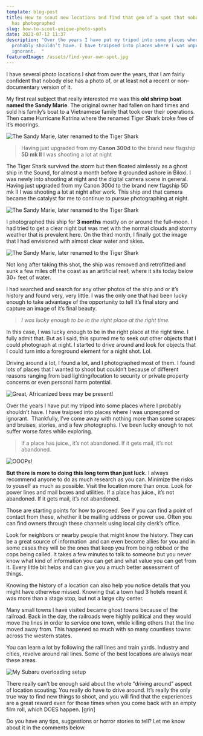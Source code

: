 ```yaml
---
template: blog-post
title: How to scout new locations and find that gem of a spot that nobody else
  has photographed
slug: how-to-scout-unique-photo-spots
date: 2021-07-12 11:37
description: "Over the years I have put my tripod into some places where I
  probably shouldn’t have. I have traipsed into places where I was unprepared or
  ignorant.  "
featuredImage: /assets/find-your-own-spot.jpg
---
```

I have several photo locations I shot from over the years, that I am fairly confident that nobody else has a photo of, or at least not a recent or non-documentary version of it.

My first real subject that really interested me was this **old shrimp boat named the Sandy Marie**. The original owner had fallen on hard times and sold his family’s boat to a Vietnamese family that took over their operations. Then came Hurricane Katrina where the renamed Tiger Shark broke free of it’s moorings.

![The Sandy Marie, later renamed to the Tiger Shark](/assets/night146.jpg "The Sandy Marie, later renamed to the Tiger Shark")

> Having just upgraded from my **Canon 300d** to the brand new flagship **5D mk II** I was shooting a lot at night

The Tiger Shark survived the storm but then floated aimlessly as a ghost ship in the Sound, for almost a month before it grounded ashore in Biloxi. I was newly into shooting at night and the digital camera scene in general. Having just upgraded from my Canon 300d to the brand new flagship 5D mk II I was shooting a lot at night after work. This ship and that camera became the catalyst for me to continue to pursue photographing at night. 

![The Sandy Marie, later renamed to the Tiger Shark](/assets/boatswains-blunder_2400x1600_crop_center.jpg.webp "The Sandy Marie, later renamed to the Tiger Shark")

I photographed this ship for **3 months** mostly on or around the full-moon. I had tried to get a clear night but was met with the normal clouds and stormy weather that is prevalent here. On the third month, I finally got the image that I had envisioned with almost clear water and skies. 

![The Sandy Marie, later renamed to the Tiger Shark](/assets/lost-dreams-on-the-gulfcoast.jpg "The Sandy Marie, later renamed to the Tiger Shark")

Not long after taking this shot, the ship was removed and retrofitted and sunk a few miles off the coast as an artificial reef, where it sits today below 30+ feet of water.

I had searched and search for any other photos of the ship and or it’s history and found very, very little. I was the only one that had been lucky enough to take advantage of the opportunity to tell it’s final story and capture an image of it’s final beauty.

> *I was lucky enough to be in the right place at the right time.*

In this case, I was lucky enough to be in the right place at the right time. I fully admit that. But as I said, this spurred me to seek out other objects that I could photograph at night. I started to drive around and look for objects that I could turn into a foreground element for a night shot. Lol.

Driving around a lot, I found a lot, and I photographed most of them. I found lots of places that I wanted to shoot but couldn’t because of different reasons ranging from bad lighting/location to security or private property concerns or even personal harm potential. 

![Great, Africanized bees may be present!](/assets/african-bees.jpg "Great, Africanized bees may be present!")

Over the years I have put my tripod into some places where I probably shouldn’t have. I have traipsed into places where I was unprepared or ignorant.  Thankfully, I’ve come away with nothing more than some scrapes and bruises, stories, and a few photographs. I’ve been lucky enough to not suffer worse fates while exploring. 

> If a place has juice., it’s not abandoned. If it gets mail, it’s not abandoned.

![OOOPs!](/assets/bluebox-crash.jpg "OOOPs!")

**But there is more to doing this long term than just luck.** I always recommend anyone to do as much research as you can. Minimize the risks to youself as much as possible. Visit the location more than once. Look for power lines and mail boxes and utilities. If a place has juice., it’s not abandoned. If it gets mail, it’s not abandoned. 

Those are starting points for how to proceed. See if you can find a point of contact from these, whether it be mailing address or power use. Often you can find owners through these channels using local city clerk’s office. 

Look for neighbors or nearby people that might know the history. They can be a great source of information  and can even become allies for you and in some cases they will be the ones that keep you from being robbed or the cops being called. It takes a few minutes to talk to someone but you never know what kind of information you can get and what value you can get from it. Every little bit helps and can give you a much better assessment of things.

Knowing the history of a location can also help you notice details that you might have otherwise missed. Knowing that a town had 3 hotels meant it was more than a stage stop, but not a large city center. 

Many small towns I have visited became ghost towns because of the railroad. Back in the day, the railroads were highly political and they would move the lines in order to service one town, while killing others that the line moved away from. This happened so much with so many countless towns across the western states. 

You can learn a lot by following the rail lines and train yards. Industry and cities, revolve around rail lines. Some of the best locations are always near these areas.

![My Subaru overloading setup](/assets/twilightscapes-rig.jpg "My Subaru overloading setup")

There really can’t be enough said about the whole “driving around” aspect of location scouting. You really do have to drive around. It’s really the only true way to find new things to shoot, and you will find that the experiences are a great reward even for those times when you come back with an empty film roll, which DOES happen. \[grin]

Do you have any tips, suggestions or horror stories to tell? Let me know about it in the comments below.